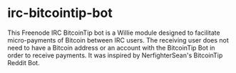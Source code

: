 irc-bitcointip-bot
==================

This Freenode IRC BitcoinTip bot is a Willie module designed to facilitate micro-payments of Bitcoin between IRC users. The receiving user does not need to have a Bitcoin address or an account with the BitcoinTip Bot in order to receive payments. It was inspired by NerfighterSean's BitcoinTip Reddit Bot.